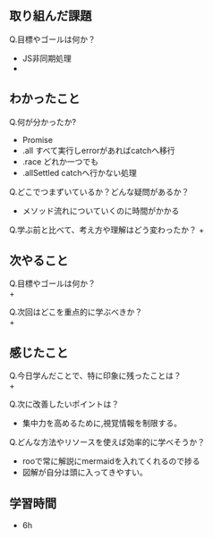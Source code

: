 ## 取り組んだ課題
Q.目標やゴールは何か？  
+ JS非同期処理
+ 

## わかったこと
Q.何が分かったか?  
+ Promise
+ .all すべて実行しerrorがあればcatchへ移行
+ .race どれか一つでも
+ .allSettled catchへ行かない処理


Q.どこでつまずいているか？どんな疑問があるか？
+ メソッド流れについていくのに時間がかかる


Q.学ぶ前と比べて、考え方や理解はどう変わったか？
+ 


## 次やること
Q.目標やゴールは何か？  
+ 


Q.次回はどこを重点的に学ぶべきか？  
+ 


## 感じたこと
Q.今日学んだことで、特に印象に残ったことは？  
+ 


Q.次に改善したいポイントは？  
+ 集中力を高めるために,視覚情報を制限する。


Q.どんな方法やリソースを使えば効率的に学べそうか？
+ rooで常に解説にmermaidを入れてくれるので捗る
+ 図解が自分は頭に入ってきやすい。


## 学習時間
+ 6h
